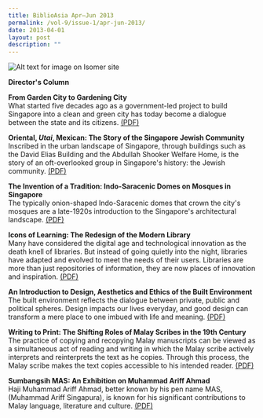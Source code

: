 ```yaml
---
title: BiblioAsia Apr–Jun 2013
permalink: /vol-9/issue-1/apr-jun-2013/
date: 2013-04-01
layout: post
description: ""
---
```

![Alt text for image on Isomer site](/images/covers/ba9-1.jpg)

<a style="text-decoration: none; font-weight: bold;" href="/vol-9/issue-1/apr-jun-2013/director-column/">Director's Column</a>

<a style="text-decoration: none; font-weight: bold;" href="/vol-9/issue-1/apr-jun-2013/garden-city-gardening/">From Garden City to Gardening City</a><br>What started five decades ago as a government-led project to build Singapore into a clean and green city has today become a dialogue between the state and its citizens. [(PDF)](/files/pdf/vol-9/issue-1/v9-issue1_GardenCity.pdf)

<a style="text-decoration: none; font-weight: bold;" href="/vol-9/issue-1/apr-jun-2013/mexican-jewish-community/">Oriental, *Utai*, Mexican: The Story of the Singapore Jewish Community</a><br>Inscribed in the urban landscape of Singapore, through buildings such as the David Elias Building and the Abdullah Shooker Welfare Home, is the story of an oft-overlooked group in Singapore's history: the Jewish community. [(PDF)](/files/pdf/vol-9/issue-1/v9-issue1_Jewish.pdf)

<a style="text-decoration: none; font-weight: bold;" href="/vol-9/issue-1/apr-jun-2013/tradition-indo-saracenic/">The Invention of a Tradition: Indo-Saracenic Domes on Mosques in Singapore</a><br>The typically onion-shaped Indo-Saracenic domes that crown the city's mosques are a late-1920s introduction to the Singapore's architectural landscape. [(PDF)](/files/pdf/vol-9/issue-1/v9-issue1_DomesMosque.pdf)

<a style="text-decoration: none; font-weight: bold;" href="/vol-9/issue-1/apr-jun-2013/learning-modern-library/">Icons of Learning: The Redesign of the Modern Library</a><br>Many have considered the digital age and technological innovation as the death knell of libraries. But instead of going quietly into the night, libraries have adapted and evolved to meet the needs of their users. Libraries are more than just repositories of information, they are now places of innovation and inspiration. [(PDF)](/files/pdf/vol-9/issue-1/v9-issue1_ModernLibrary.pdf)

<a style="text-decoration: none; font-weight: bold;" href="/vol-9/issue-1/apr-jun-2013/design-aesthetics-ethics/">An Introduction to Design, Aesthetics and Ethics of the Built Environment</a><br>The built environment reflects the dialogue between private, public and political spheres. Design impacts our lives everyday, and good design can transform a mere place to one imbued with life and meaning. [(PDF)](/files/pdf/vol-9/issue-1/v9-issue1_AestheticsEthics.pdf)

<a style="text-decoration: none; font-weight: bold;" href="/vol-9/issue-1/apr-jun-2013/writing-malay-scribes/">Writing to Print: The Shifting Roles of Malay Scribes in the 19th Century</a><br>The practice of copying and recopying Malay manuscripts can be viewed as a simultaneous act of reading and writing in which the Malay scribe actively interprets and reinterprets the text as he copies. Through this process, the Malay scribe makes the text copies accessible to his intended reader. [(PDF)](/files/pdf/vol-9/issue-1/v9-issue1_MalayScribes.pdf)

<a style="text-decoration: none; font-weight: bold;" href="/vol-9/issue-1/apr-jun-2013/sumbangsih-exhibition/">Sumbangsih MAS: An Exhibition on Muhammad Ariff Ahmad</a><br>Haji Muhammad Ariff Ahmad, better known by his pen name MAS, (Muhammad Ariff Singapura), is known for his significant contributions to Malay language, literature and culture. [(PDF)](/files/pdf/vol-9/issue-1/v9-issue1_AriffAhmad.pdf)